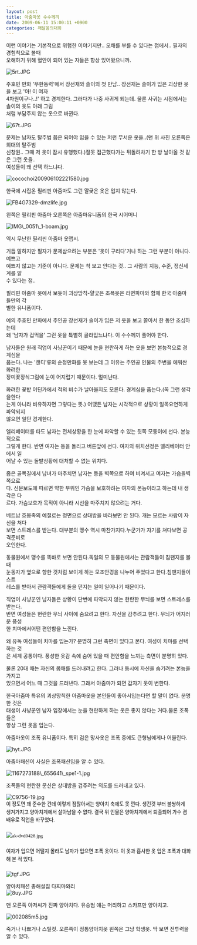 ```yaml
---
layout: post
title: 아줌마옷 수수께끼
date: 2009-06-11 15:00:11 +0900
categories: 깨달음의대화
---
```

이런 이야기는 기본적으로 위험한 이야기지만.. 오해를 부를 수 있다는 점에서.. 필자의 경험칙으로 볼때  
오해하기 위해 혈안이 되어 있는 자들은 항상 있어왔으니까.  
  
<IMG alt=5rt.JPG src="files/attach/images/198/165/034/5rt.JPG" >  
  
  
주호민 만화 '무한동력'에서 장선재와 솔이의 첫 만남.. 장선재는 솔이가 입은 괴상한 옷을 보고 '아! 이 여자   
4차원이구나..!' 하고 경계한다. 그러다가 나중 사귀게 되는데. 물론 사귀는 시점에서는 솔이의 옷도 아래 그림  
처럼 부담주지 않는 옷으로 바뀐다.  
  
<IMG alt=67t.JPG src="files/attach/images/198/165/034/67t.JPG" >  
  
문제는 남자도 탈주범 쯤은 되어야 입을 수 있는 저런 무서운 옷을..(맨 위 사진 오른쪽은 희대의 탈주범   
신창원.. 그때 저 옷이 잠시 유행했다.)잘못 접근했다가는 뒤돌려차기 한 방 날아올 것 같은 그런 옷을..   
여성들이 왜 선택 하느냐다.   
  
  
<IMG alt=cocochoi200906102221580.jpg src="files/attach/images/198/165/034/cocochoi200906102221580.jpg" >  
  
한국에 시집온 필리핀 아줌마도 그런 얄궂은 옷은 입지 않는다.  
  
<IMG alt=FB4G7329-dmzlife.jpg src="files/attach/images/198/165/034/FB4G7329-dmzlife.jpg" >  
  
왼쪽은 필리핀 아줌마 오른쪽은 아줌마유니폼의 한국 시어머니  
  
<IMG alt=IMG\_0051\_1-boam.jpg src="files/attach/images/198/165/034/IMG\_0051\_1-boam.jpg" >  
  
역시 무난한 필리핀 아줌마 옷맵시.  
  
  
거듭 말하지만 필자가 문제삼으려는 부분은 '옷이 구리다'거나 하는 그런 부분이 아니다. 예쁘고  
예쁘지 않고는 기준이 아니다. 문제는 척 보고 안다는 것.. 그 사람의 지능, 수준, 정신세계를 알   
수 있다는 점..  
  
필리핀 아줌마 옷에서 보듯이 괴상망칙-얄궂은 조폭옷은 라면파마와 함께 한국 아줌마들만의 각  
별한 유니폼이다.  
  
예의 주호민 만화에서 주인공 장선재가 솔이가 입은 저 옷을 보고 쫄아서 한 동안 조심하는데  
왜 '남자가 겁먹을' 그런 옷을 특별히 골라입느냐다. 이 수수께끼 풀어야 한다.  
  
남자들은 원래 직업이 사냥꾼이기 때문에 눈을 현란하게 하는 옷을 보면 본능적으로 경계심을   
품는다. 나는 '캔디'류의 순정만화를 못 보는데 그 이유는 주인공 인물의 주변을 에워싼 화려한   
장미꽃장식그림에 눈이 어지럽기 때문이다. 멀미난다.   
  
화려한 꽃밭 어딘가에서 적의 비수가 날아올지도 모른다. 경계심을 품는다.(꼭 그런 생각을한다  
는게 아니라 비유하자면 그렇다는 뜻.) 어땠든 남자는 시각적으로 상황이 일목요연하게 파악되지  
않으면 일단 경계한다.  
  
엘리베이터를 타도 남자는 전체상황을 한 눈에 파악할 수 있는 뒷쪽 모퉁이에 선다. 본능적으로  
그렇게 한다. 반면 여자는 등을 돌리고 버튼앞에 선다. 여자의 위치선정은 엘리베이터 안에서 일  
어날 수 있는 돌발상황에 대처할 수 없는 위치다.  
  
좁은 골목길에서 남녀가 마주치면 남자는 등을 벽쪽으로 하여 비켜서고 여자는 가슴을벽쪽으로  
다. 신문보도에 따르면 약한 부위인 가슴을 보호하려는 여자의 본능이라고 하는데 내 생각은 다  
르다. 가슴보호가 목적이 아니라 시선을 마주치지 않으려는 거다.  
  
베트남 흐몽족의 예절로는 정면으로 상대방을 바라보면 안 된다. 개는 모르는 사람이 자신을 쳐다  
보면 스트레스를 받는다. 대부분의 맹수 역시 마찬가지다.누군가가 자기를 쳐다보면 공격준비로   
오인한다.   
  
동물원에서 맹수를 똑바로 보면 안된다.독일의 모 동물원에서는 관람객들이 침팬지를 볼 때  
눈동자가 옆으로 향한 것처럼 보이게 하는 모조안경을 나누어 주었다고 한다.침팬지들이 스트  
레스를 받아서 관람객들에게 돌을 던지는 일이 일어나기 때문이다. 

직업이 사냥꾼인 남자들은 상황이 단번에 파악되지 않는 현란한 무늬를 보면 스트레스를 받는다.   
반면 여성들은 현란한 무늬 사이에 숨으려고 한다. 자신을 감추려고 한다. 무늬가 어지러운 풍성  
한 치마에서어떤 편안함을 느낀다.   
  
왜 유독 여성들이 치마를 입는가? 분명히 그런 측면이 있다고 본다. 여성이 치마를 선택하는 것  
은 세계 공통이다. 풍성한 옷감 속에 숨어 있을 때 편안함을 느끼는 측면이 분명히 있다.  
  
물론 20대 때는 자신의 몸매를 드러내려고 한다. 그러나 동시에 자신을 숨기려는 본능을 가지고   
있으면서 어느 때 그것을 드러낸다. 그래서 아줌마가 되면 갑자기 옷이 변한다.  
  
한국아줌마 특유의 괴상망칙한 아줌마옷을 본인들이 좋아서입는다면 할 말이 없다. 분명한 것은  
태생이 사냥꾼인 남자 입장에서는 눈을 현란하게 하는 옷은 좋지 않다는 거다.물론 조폭들은  
항상 그런 옷을 입는다.   
  
아줌마옷이 조폭 유니폼이다. 특히 검은 망사옷은 조폭 중에도 큰형님에게나 어울린다.  
  
  
<IMG alt=hyt.JPG src="files/attach/images/198/165/034/hyt.JPG" >  
  
아줌마패션이 사실은 조폭패션임을 알 수 있다.   
  
<IMG alt=1167273188\_655641\_spe1-1.jpg src="files/attach/images/198/165/034/1167273188\_655641\_spe1-1.jpg" >  
  
조폭들의 현란한 문신은 상대방을 겁주려는 의도를 드러내고 있다.  
  
<IMG alt=C9756-19.jpg src="files/attach/images/198/165/034/C9756-19.jpg" >

<P style="TEXT-ALIGN: justify; LINE-HEIGHT: 160%; TEXT-INDENT: 0px; MARGIN: 0px; FONT-FAMILY: '바탕'; COLOR: #000000; FONT-SIZE: 10pt">
  이 정도면 꽤 준수한 건데 이렇게 점잖아서는 양아치 축에도 못 낀다. 생긴것 부터 불쌍하게<BR />생겨가지고 양아치계에서 살아남을 수 없다. 결국 위 인물은 양아치계에서 퇴출되어 가수 겸 <BR />배우로 직업을 바꾸었다.<BR /><BR />
</P>

<P style="TEXT-ALIGN: justify; LINE-HEIGHT: 160%; TEXT-INDENT: 0px; MARGIN: 0px; FONT-FAMILY: '바탕'; COLOR: #000000; FONT-SIZE: 10pt">
  <IMG alt=ak-dvd0428.jpg src="files/attach/images/198/165/034/ak-dvd0428.jpg" ><BR /><BR />여자가 입으면 어떨지 몰라도 남자가 입으면 조폭 옷이다. 이 옷과 흡사한 옷 입은 조폭과 대화해 본 적 있다.<BR />
</P>

<P style="TEXT-ALIGN: justify; LINE-HEIGHT: 160%; TEXT-INDENT: 0px; MARGIN: 0px; FONT-FAMILY: '한컴바탕'; COLOR: #000000; FONT-SIZE: 10pt">
  <BR />
</P><IMG alt=tgf.JPG src="files/attach/images/198/165/034/tgf.JPG" >

  
  
양아치패션 총해설집 다찌마와리  
<IMG alt=8uy.JPG src="files/attach/images/198/165/034/8uy.JPG" >  
  
맨 오른쪽 아저씨가 진짜 양아치다. 유승범 얘는 머리하고 스카프만 양아치고.  
  
<IMG alt=002085m5.jpg src="files/attach/images/198/165/034/002085m5.jpg" >  
  
죽거나 나쁘거나 스틸컷. 오른쪽이 정통양아치옷 왼쪽은 그냥 학생옷. 딱 보면 전투력을 알 수 있다.